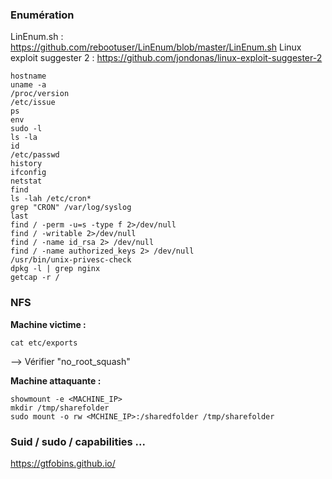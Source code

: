 ### Enumération

LinEnum.sh : https://github.com/rebootuser/LinEnum/blob/master/LinEnum.sh
Linux exploit suggester 2 : https://github.com/jondonas/linux-exploit-suggester-2

```
hostname
uname -a
/proc/version
/etc/issue
ps 
env
sudo -l
ls -la
id
/etc/passwd
history
ifconfig
netstat
find
ls -lah /etc/cron*
grep "CRON" /var/log/syslog
last
find / -perm -u=s -type f 2>/dev/null
find / -writable 2>/dev/null
find / -name id_rsa 2> /dev/null
find / -name authorized_keys 2> /dev/null
/usr/bin/unix-privesc-check
dpkg -l | grep nginx
getcap -r /
```

### NFS

**Machine victime :**
```
cat etc/exports
```
--> Vérifier "no_root_squash"

**Machine attaquante :**
```
showmount -e <MACHINE_IP>
mkdir /tmp/sharefolder
sudo mount -o rw <MCHINE_IP>:/sharedfolder /tmp/sharefolder
```

### Suid / sudo / capabilities ...

https://gtfobins.github.io/